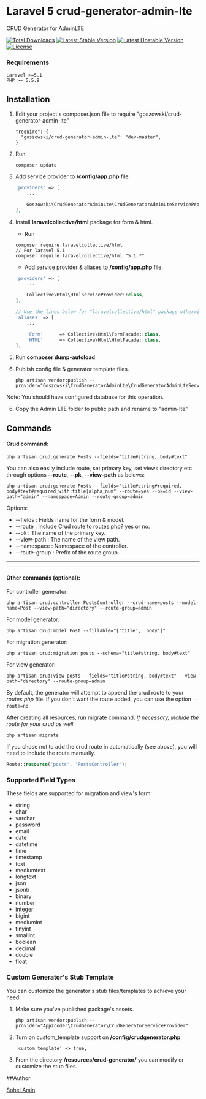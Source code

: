 # Laravel 5 crud-generator-admin-lte
CRUD Generator for AdminLTE


[![Total Downloads](https://poser.pugx.org/goszowski/crud-generator-admin-lte/d/total.svg)](https://packagist.org/packages/goszowski/crud-generator-admin-lte)
[![Latest Stable Version](https://poser.pugx.org/goszowski/crud-generator-admin-lte/v/stable.svg)](https://packagist.org/packages/goszowski/crud-generator-admin-lte)
[![Latest Unstable Version](https://poser.pugx.org/goszowski/crud-generator-admin-lte/v/unstable.svg)](https://packagist.org/packages/goszowski/crud-generator-admin-lte)
[![License](https://poser.pugx.org/goszowski/crud-generator-admin-lte/license.svg)](https://packagist.org/packages/goszowski/crud-generator-admin-lte)

### Requirements
    Laravel >=5.1
    PHP >= 5.5.9

## Installation

1. Edit your project's composer.json file to require "goszowski/crud-generator-admin-lte"

    ```
    "require": {
      "goszowski/crud-generator-admin-lte": "dev-master",
    }
    ```
2. Run 
    ```
    composer update
    ```
3. Add service provider to **/config/app.php** file.
    ```php
    'providers' => [
        ...

        Goszowski\CrudGeneratorAdminLte\CrudGeneratorAdminLteServiceProvider::class,
    ],
    ```
4. Install **laravelcollective/html** package for form & html.
    * Run

    ```
    composer require laravelcollective/html
    // For laravel 5.1
    composer require laravelcollective/html "5.1.*"
    ```

    * Add service provider & aliases to **/config/app.php** file.
    ```php
    'providers' => [
        ...

        Collective\Html\HtmlServiceProvider::class,
    ],

    // Use the lines below for "laravelcollective/html" package otherwise remove it.
    'aliases' => [
        ...

        'Form'      => Collective\Html\FormFacade::class,
        'HTML'      => Collective\Html\HtmlFacade::class,
    ],
    ```
4. Run **composer dump-autoload**

5. Publish config file & generator template files.
    ```
    php artisan vendor:publish --provider="Goszowski\CrudGeneratorAdminLte\CrudGeneratorAdminLteServiceProvider::class"
    ```
Note: You should have configured database for this operation.

6. Copy the Admin LTE folder to public path and rename to "admin-lte"


## Commands

#### Crud command:

```
php artisan crud:generate Posts --fields="title#string, body#text"
```

You can also easily include route, set primary key, set views directory etc through options **--route**, **--pk**, **--view-path** as belows:

```
php artisan crud:generate Posts --fields="title#string#required, body#text#required_with:title|alpha_num" --route=yes --pk=id --view-path="admin" --namespace=Admin --route-group=admin
```

Options:

- --fields : Fields name for the form & model.
- --route : Include Crud route to routes.php? yes or no.
- --pk : The name of the primary key.
- --view-path : The name of the view path.
- --namespace : Namespace of the controller.
- --route-group : Prefix of the route group.

-----------
-----------


#### Other commands (optional):

For controller generator:

```
php artisan crud:controller PostsController --crud-name=posts --model-name=Post --view-path="directory" --route-group=admin
```

For model generator:

```
php artisan crud:model Post --fillable="['title', 'body']" 
```

For migration generator:

```
php artisan crud:migration posts --schema="title#string, body#text"
```

For view generator:

```
php artisan crud:view posts --fields="title#string, body#text" --view-path="directory" --route-group=admin
```

By default, the generator will attempt to append the crud route to your *routes.php* file. If you don't want the route added, you can use the option ```--route=no```.

After creating all resources, run migrate command. *If necessary, include the route for your crud as well.*

```
php artisan migrate
```

If you chose not to add the crud route in automatically (see above), you will need to include the route manually.
```php
Route::resource('posts', 'PostsController');
```

### Supported Field Types

These fields are supported for migration and view's form:

* string
* char
* varchar
* password
* email
* date
* datetime
* time
* timestamp
* text
* mediumtext
* longtext
* json
* jsonb
* binary
* number
* integer
* bigint
* mediumint
* tinyint
* smallint
* boolean
* decimal
* double
* float

### Custom Generator's Stub Template

You can customize the generator's stub files/templates to achieve your need.

1. Make sure you've published package's assets.
    ```
    php artisan vendor:publish --provider="Appzcoder\CrudGenerator\CrudGeneratorServiceProvider"
    ```

2. Turn on custom_template support on **/config/crudgenerator.php**
    ```
    'custom_template' => true,
    ```
3. From the directory **/resources/crud-generator/** you can modify or customize the stub files.

##Author

[Sohel Amin](http://www.sohelamin.com)
